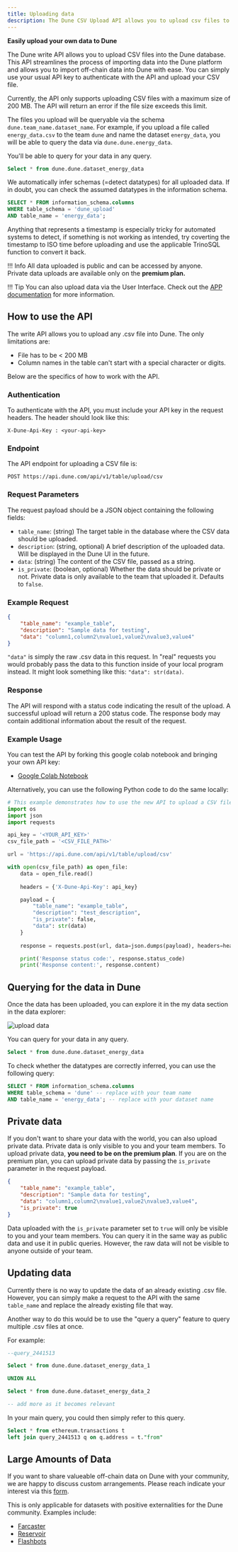 ```yaml
---
title: Uploading data
description: The Dune CSV Upload API allows you to upload csv files to Dune.
---
```


**Easily upload your own data to Dune**

The Dune write API allows you to upload CSV files into the Dune database. This API streamlines the process of importing data into the Dune platform and allows you to import off-chain data into Dune with ease. You can simply use your usual API key to authenticate with the API and upload your CSV file.

Currently, the API only supports uploading CSV files with a maximum size of 200 MB. The API will return an error if the file size exceeds this limit. 

The files you upload will be queryable via the schema ``dune.team_name.dataset_name``. For example, if you upload a file called ``energy_data.csv`` to the team ``dune`` and name the dataset ``energy_data``, you will be able to query the data via ``dune.dune.energy_data``.

You'll be able to query for your data in any query.

```sql
Select * from dune.dune.dataset_energy_data
```

We automatically infer schemas (=detect datatypes) for all uploaded data. If in doubt, you can check the assumed datatypes in the information schema. 

```sql
SELECT * FROM information_schema.columns 
WHERE table_schema = 'dune_upload' 
AND table_name = 'energy_data';
```

Anything that represents a timestamp is especially tricky for automated systems to detect, if something is not working as intended, try coverting the timestamp to ISO time before uploading and use the applicable TrinoSQL function to convert it back.

!!! Info
    All data uploaded is public and can be accessed by anyone.   
    Private data uploads are available only on the **premium plan.**


!!! Tip
    You can also upload data via the User Interface. Check out the [APP documentation](../../../app/upload-data.md) for more information.
## How to use the API

The write API allows you to upload any .csv file into Dune. The only limitations are:

- File has to be < 200 MB
- Column names in the table can't start with a special character or digits. 

Below are the specifics of how to work with the API.

### Authentication

To authenticate with the API, you must include your API key in the request headers. The header should look like this: 

``X-Dune-Api-Key : <your-api-key>``

### Endpoint

The API endpoint for uploading a CSV file is:

```
POST https://api.dune.com/api/v1/table/upload/csv
```

### Request Parameters

The request payload should be a JSON object containing the following fields:

- `table_name`: (string) The target table in the database where the CSV data should be uploaded.
- `description`: (string, optional) A brief description of the uploaded data. Will be displayed in the Dune UI in the future.
- `data`: (string) The content of the CSV file, passed as a string.
- `is_private`: (boolean, optional) Whether the data should be private or not. Private data is only available to the team that uploaded it. Defaults to `false`.


### Example Request

```json
{
    "table_name": "example_table",
    "description": "Sample data for testing",
    "data": "column1,column2\nvalue1,value2\nvalue3,value4" 
}
```

``"data"`` is simply the raw .csv data in this request. In "real" requests you would probably pass the data to this function inside of your local program instead. It might look something like this: ``"data": str(data)``.  

### Response

The API will respond with a status code indicating the result of the upload. A successful upload will return a 200 status code. The response body may contain additional information about the result of the request.

### Example Usage

You can test the API by forking this google colab notebook and bringing your own API key: 


- [Google Colab Notebook](https://colab.research.google.com/drive/1dJ9xTT5UfyylIUbMg9r-6FSeMD37HoZN?usp=sharing)

Alternatively, you can use the following Python code to do the same locally:

```py
# This example demonstrates how to use the new API to upload a CSV file
import os
import json
import requests

api_key = '<YOUR_API_KEY>'
csv_file_path = '<CSV_FILE_PATH>'

url = 'https://api.dune.com/api/v1/table/upload/csv'

with open(csv_file_path) as open_file:
    data = open_file.read()
    
    headers = {'X-Dune-Api-Key': api_key}

    payload = {
        "table_name": "example_table",
        "description": "test_description",
        "is_private": false,
        "data": str(data)
    }
    
    response = requests.post(url, data=json.dumps(payload), headers=headers)

    print('Response status code:', response.status_code)
    print('Response content:', response.content)

```


## Querying for the data in Dune

Once the data has been uploaded, you can explore it in the my data section in the data explorer: 

![upload data](../../../app/images/upload_data.gif)

You can query for your data in any query.

```sql
Select * from dune.dune.dataset_energy_data
```

To check whether the datatypes are correctly inferred, you can use the following query:

```sql
SELECT * FROM information_schema.columns 
WHERE table_schema = 'dune' -- replace with your team name
AND table_name = 'energy_data'; -- replace with your dataset name
```


## Private data

If you don't want to share your data with the world, you can also upload private data. Private data is only visible to you and your team members. To upload private data, **you need to be on the premium plan**. If you are on the premium plan, you can upload private data by passing the ``is_private`` parameter in the request payload.

```json
{
    "table_name": "example_table",
    "description": "Sample data for testing",
    "data": "column1,column2\nvalue1,value2\nvalue3,value4",
    "is_private": true
}
```

Data uploaded with the ``is_private`` parameter set to ``true`` will only be visible to you and your team members. You can query it in the same way as public data and use it in public queries. However, the raw data will not be visible to anyone outside of your team.

## Updating data

Currently there is no way to update the data of an already existing .csv file.
However, you can simply make a request to the API with the same ``table_name`` and replace the already existing file that way.

Another way to do this would be to use the "query a query" feature to query multiple .csv files at once.

For example:

```sql
--query_2441513

Select * from dune.dune.dataset_energy_data_1

UNION ALL

Select * from dune.dune.dataset_energy_data_2

-- add more as it becomes relevant
```

In your main query, you could then simply refer to this query.

```sql
Select * from ethereum.transactions t
left join query_2441513 q on q.address = t."from"
```


## Large Amounts of Data

If you want to share valueable off-chain data on Dune with your community, we are happy to discuss custom arrangements. Please reach indicate your interest via this [form](https://bit.ly/dune-data-integration).

This is only applicable for datasets with positive externalities for the Dune community. Examples include:

- [Farcaster](../../../data-tables/community/neynar/farcaster/index.md)
- [Reservoir](../../../data-tables/community/reservoir/index.md)
- [Flashbots](../../../data-tables/community/flashbots/index.md)
